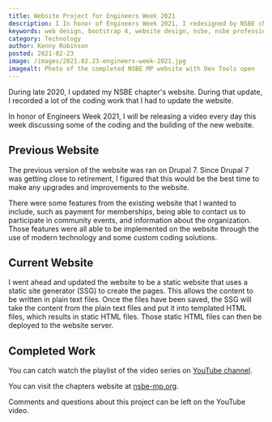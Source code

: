 ```yaml
---
title: Website Project for Engineers Week 2021
description: I In honor of Engineers Week 2021, I redesigned by NSBE chapter's website. 
keywords: web design, bootstrap 4, website design, nsbe, nsbe professionals, coding project, website coding, programming session, learn to code, 100 days of code
category: Technology
author: Kenny Robinson
posted: 2021-02-23
image: /images/2021.02.23-engineers-week-2021.jpg
imagealt: Photo of the completed NSBE MP website with Dev Tools open
---
```


During late 2020, I updated my NSBE chapter's website. During that update, I recorded a lot of the coding 
work that I had to update the website.

In honor of Engineers Week 2021, I will be releasing a video every day this week discussing some of the coding
and the building of the new website.

## Previous Website

The previous version of the website was ran on Drupal 7. Since Drupal 7 was getting close to retirement, 
I figured that this would be the best time to make any upgrades and improvements to the website. 

There were some features from the existing website that I wanted to include, such as payment for memberships,
being able to contact us to participate in community events, and information about the organization. Those 
features were all able to be implemented on the website through the use of modern technology and some 
custom coding solutions.

## Current Website

I went ahead and updated the website to be a static website that uses a static site generator (SSG) to create 
the pages. This allows the content to be written in plain text files. Once the files have been saved, 
the SSG will take the content from the plain text files and put it into templated HTML files, which 
results in static HTML files. Those static HTML files can then be deployed to the website server.

## Completed Work

You can catch watch the playlist of the video series on
[YouTube channel](https://www.youtube.com/watch?v=HbBH5rzECfE&list=PLaAJ0fv0d9WNVzRc8mbZLFwluxs9YUL88).

You can visit the chapters website at [nsbe-mp.org](https://nsbe-mp.org).

Comments and questions about this project can be left on the YouTube video.
